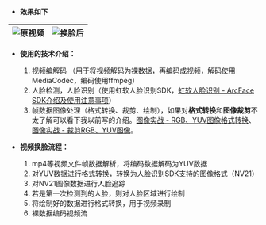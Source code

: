- **效果如下**

|![原视频](https://github.com/wangshengyang1996/FaceSwap/blob/master/sample/pdd.gif)|![换脸后](https://github.com/wangshengyang1996/FaceSwap/blob/master/sample/marked.gif)|
|:-|:-|

- **使用的技术介绍：**
   1. 视频编解码 （用于将视频解码为裸数据，再编码成视频，解码使用MediaCodec，编码使用ffmpeg）
   2. 人脸检测，人脸识别（使用虹软人脸识别SDK，[虹软人脸识别 - ArcFace SDK介绍及使用注意事项](https://www.jianshu.com/p/8ceb1c6d4e2c)）
   3. 帧数据图像处理（格式转换、裁剪、绘制），如果对**格式转换**和**图像裁剪**不太了解可以看下我以前写的介绍。[图像实战 - RGB、YUV图像格式转换](https://www.jianshu.com/p/7cf0e294ffd9)、[图像实战 - 裁剪RGB、YUV图像](https://www.jianshu.com/p/9e4bf1047c9b)。


- **视频换脸流程：**
   1. mp4等视频文件帧数据解析，将编码数据解码为YUV数据
   2. 对YUV数据进行格式转换，转换为人脸识别SDK支持的图像格式（NV21）
   3. 对NV21图像数据进行人脸追踪
   4. 若是第一次检测到的人脸，则对人脸区域进行绘制
   5. 将绘制好的数据进行格式转换，用于视频录制
   6. 裸数据编码视频流
